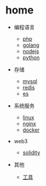 # home

* 编程语言

  * [php](backend/php.md)
  * [golang](backend/golang.md)
  * [nodejs](backend/nodejs.md)
  * [python](backend/python.md)


* 存储
  * [mysql](storage/mysql.md)
  * [redis](storage/redis.md)
  * [es](storage/elasticsearch.md)


* 系统服务
  * [linux](system/linux.md)
  * [nginx](system/nginx.md)
  * [docker](system/docker.md)


* web3
  * [solidity](web3/solidity.md)


* 其他
  * [工具](other/tools.md)